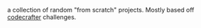 a collection of random "from scratch" projects. Mostly based off [codecrafter](https://app.codecrafters.io/catalog) challenges. 
